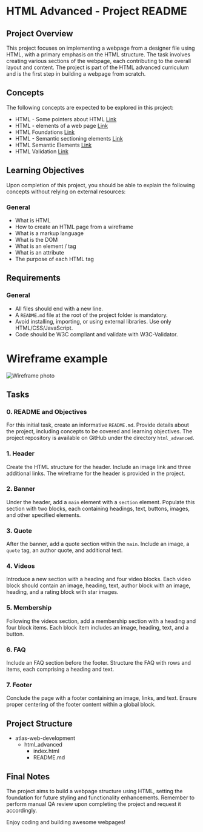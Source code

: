 # HTML Advanced - Project README

## Project Overview
This project focuses on implementing a webpage from a designer file using HTML, with a primary emphasis on the HTML structure. The task involves creating various sections of the webpage, each contributing to the overall layout and content. The project is part of the HTML advanced curriculum and is the first step in building a webpage from scratch.

## Concepts
The following concepts are expected to be explored in this project:

- HTML - Some pointers about HTML [Link](https://intranet.atlasschool.com/concepts/834)
- HTML - elements of a web page [Link](https://intranet.atlasschool.com/concepts/835)
- HTML Foundations [Link](https://intranet.atlasschool.com/concepts/836)
- HTML - Semantic sectioning elements [Link](https://intranet.atlasschool.com/concepts/837)
- HTML Semantic Elements [Link](https://intranet.atlasschool.com/concepts/838)
- HTML Validation [Link](https://intranet.atlasschool.com/concepts/839)

## Learning Objectives
Upon completion of this project, you should be able to explain the following concepts without relying on external resources:

### General
- What is HTML
- How to create an HTML page from a wireframe
- What is a markup language
- What is the DOM
- What is an element / tag
- What is an attribute
- The purpose of each HTML tag

## Requirements
### General
- All files should end with a new line.
- A `README.md` file at the root of the project folder is mandatory.
- Avoid installing, importing, or using external libraries. Use only HTML/CSS/JavaScript.
- Code should be W3C compliant and validate with W3C-Validator.

# Wireframe example
![Wireframe photo](https://github.com/TravisAdamson/atlas-web-development/blob/018a255d3812615ed78f8ac03153cde9e185e2a7/html_advanced/readme.jpg)

## Tasks
### 0. README and Objectives
For this initial task, create an informative `README.md`. Provide details about the project, including concepts to be covered and learning objectives. The project repository is available on GitHub under the directory `html_advanced`.

### 1. Header
Create the HTML structure for the header. Include an image link and three additional links. The wireframe for the header is provided in the project.

### 2. Banner
Under the header, add a `main` element with a `section` element. Populate this section with two blocks, each containing headings, text, buttons, images, and other specified elements.

### 3. Quote
After the banner, add a quote section within the `main`. Include an image, a `quote` tag, an author quote, and additional text.

### 4. Videos
Introduce a new section with a heading and four video blocks. Each video block should contain an image, heading, text, author block with an image, heading, and a rating block with star images.

### 5. Membership
Following the videos section, add a membership section with a heading and four block items. Each block item includes an image, heading, text, and a button.

### 6. FAQ
Include an FAQ section before the footer. Structure the FAQ with rows and items, each comprising a heading and text.

### 7. Footer
Conclude the page with a footer containing an image, links, and text. Ensure proper centering of the footer content within a global block.

## Project Structure


- atlas-web-development
  - html_advanced
    - index.html
    - README.md


## Final Notes
The project aims to build a webpage structure using HTML, setting the foundation for future styling and functionality enhancements. Remember to perform manual QA review upon completing the project and request it accordingly.

Enjoy coding and building awesome webpages!

